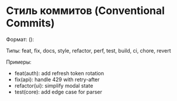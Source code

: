 # Стиль коммитов (Conventional Commits)

Формат:
<type>(<scope>): <subject>

Типы: feat, fix, docs, style, refactor, perf, test, build, ci, chore, revert

Примеры:
- feat(auth): add refresh token rotation
- fix(api): handle 429 with retry-after
- refactor(ui): simplify modal state
- test(core): add edge case for parser
